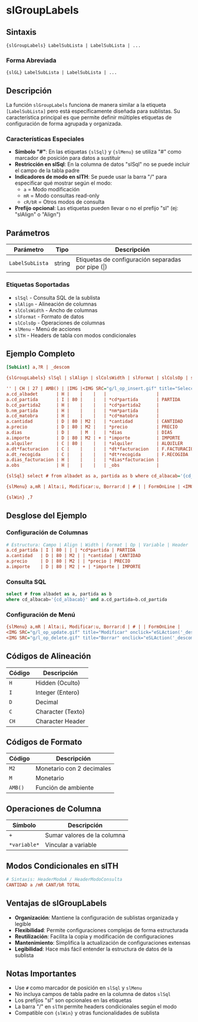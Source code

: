# slGroupLabels

## Sintaxis

```
{slGroupLabels} LabelSubLista | LabelSubLista | ...
```

### Forma Abreviada

```
{slGL} LabelSubLista | LabelSubLista | ...
```

## Descripción

La función `slGroupLabels` funciona de manera similar a la etiqueta `[LabelSubLista]` pero está específicamente diseñada para sublistas. Su característica principal es que permite definir múltiples etiquetas de configuración de forma agrupada y organizada.

### Características Especiales

- **Símbolo "#"**: En las etiquetas `{slSql}` y `{slMenu}` se utiliza "#" como marcador de posición para datos a sustituir
- **Restricción en slSql**: En la columna de datos "slSql" no se puede incluir el campo de la tabla padre
- **Indicadores de modo en slTH**: Se puede usar la barra "/" para especificar qué mostrar según el modo:
  - `a` = Modo modificación 
  - `mR` = Modo consultas read-only
  - `cR/bR` = Otros modos de consulta
- **Prefijo opcional**: Las etiquetas pueden llevar o no el prefijo "sl" (ej: "slAlign" o "Align")

## Parámetros

| Parámetro | Tipo | Descripción |
|-----------|------|-------------|
| `LabelSubLista` | string | Etiquetas de configuración separadas por pipe (\|) |

### Etiquetas Soportadas

- `slSql` - Consulta SQL de la sublista
- `slAlign` - Alineación de columnas
- `slColsWidth` - Ancho de columnas
- `slFormat` - Formato de datos
- `slColsOp` - Operaciones de columnas
- `slMenu` - Menú de acciones
- `slTH` - Headers de tabla con modos condicionales

## Ejemplo Completo

```ini
[SubList] a,?R | _descom

{slGroupLabels} slSql | slAlign | slColsWidth | slFormat | slColsOp | slMenu | slTH

'' | CH | 27 | AMB() | |IMG |<IMG SRC="g/l_op_insert.gif" title="Selecciona Descompuesto" onclick="eSLAction('_descom','i')">
a.cd_albadet       | H |    |    |   |                   | 
a.cd_partida       | I | 80 |    |   | *cd*partida       | PARTIDA
b.cd_partida2      | H |    |    |   | *cd*partida2      | 
b.nm_partida       | H |    |    |   | *nm*partida       | 
a.cd_matobra       | H |    |    |   | *cd*matobra       | 
a.cantidad         | D | 80 | M2 |   | *cantidad         | CANTIDAD
a.precio           | D | 80 | M2 |   | *precio           | PRECIO
a.dias             | D |    | M  |   | *dias             | DIAS
a.importe          | D | 80 | M2 | + | *importe          | IMPORTE
a.alquiler         | C | 80 |    |   | *alquiler         | ALQUILER
a.dt*facturacion   | C |    |    |   | *dt*facturacion   | F.FACTURACION
a.dt_recogida      | C |    |    |   | *dt*recogida      | F.RECOGIDA
a.dias_facturacion | H |    |    |   | *dias*facturacion | 
a.obs              | H |    |    |   | _obs              |

{slSql} select # from albadet as a, partida as b where cd_albacab='{cd_albacab}' and a.cd_partida=b.cd_partida | a.cd_albadet

{slMenu} a,mR | Alta:i, Modificar:u, Borrar:d | # | | FormOnLine | <IMG SRC="g/l_op_update.gif" title="Modificar Descompuesto" onclick="eSLAction( '_descom','u' )"><IMG SRC="g/l_op_delete.gif" title="Borrar Descompuesto" onclick="eSLAction( '_descom','d' )">

{slWin} ,7
```

## Desglose del Ejemplo

### Configuración de Columnas

```ini
# Estructura: Campo | Align | Width | Format | Op | Variable | Header
a.cd_partida | I | 80 | | | *cd*partida | PARTIDA
a.cantidad   | D | 80 | M2 | | *cantidad | CANTIDAD  
a.precio     | D | 80 | M2 | | *precio | PRECIO
a.importe    | D | 80 | M2 | + | *importe | IMPORTE
```

### Consulta SQL

```sql
select # from albadet as a, partida as b 
where cd_albacab='{cd_albacab}' and a.cd_partida=b.cd_partida
```

### Configuración de Menú

```ini
{slMenu} a,mR | Alta:i, Modificar:u, Borrar:d | # | | FormOnLine | 
<IMG SRC="g/l_op_update.gif" title="Modificar" onclick="eSLAction('_descom','u')">
<IMG SRC="g/l_op_delete.gif" title="Borrar" onclick="eSLAction('_descom','d')">
```

## Códigos de Alineación

| Código | Descripción |
|--------|-------------|
| `H` | Hidden (Oculto) |
| `I` | Integer (Entero) |
| `D` | Decimal |
| `C` | Character (Texto) |
| `CH` | Character Header |

## Códigos de Formato

| Código | Descripción |
|--------|-------------|
| `M2` | Monetario con 2 decimales |
| `M` | Monetario |
| `AMB()` | Función de ambiente |

## Operaciones de Columna

| Símbolo | Descripción |
|---------|-------------|
| `+` | Sumar valores de la columna |
| `*variable*` | Vincular a variable |

## Modos Condicionales en slTH

```ini
# Sintaxis: HeaderModoA / HeaderModoConsulta
CANTIDAD a /mR CANT/bR TOTAL
```

## Ventajas de slGroupLabels

- **Organización**: Mantiene la configuración de sublistas organizada y legible
- **Flexibilidad**: Permite configuraciones complejas de forma estructurada  
- **Reutilización**: Facilita la copia y modificación de configuraciones
- **Mantenimiento**: Simplifica la actualización de configuraciones extensas
- **Legibilidad**: Hace más fácil entender la estructura de datos de la sublista

## Notas Importantes

- Use `#` como marcador de posición en `slSql` y `slMenu`
- No incluya campos de tabla padre en la columna de datos `slSql`
- Los prefijos "sl" son opcionales en las etiquetas
- La barra "/" en `slTH` permite headers condicionales según el modo
- Compatible con `{slWin}` y otras funcionalidades de sublista
